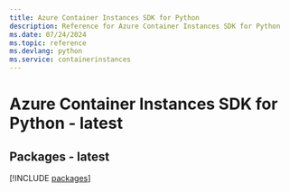 ```yaml
---
title: Azure Container Instances SDK for Python
description: Reference for Azure Container Instances SDK for Python
ms.date: 07/24/2024
ms.topic: reference
ms.devlang: python
ms.service: containerinstances
---
```

# Azure Container Instances SDK for Python - latest
## Packages - latest
[!INCLUDE [packages](container-instances-index.md)]